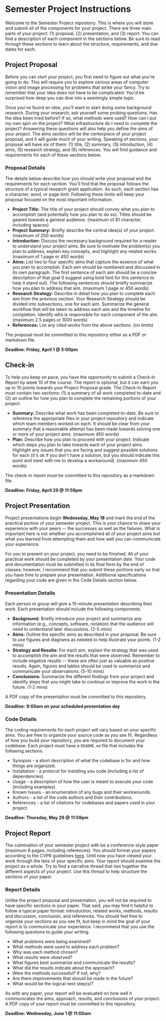 # Semester Project Instructions

Welcome to the Semester Project repository. This is where you will store and submit all of the components for your project. There are three main parts of your project: (1) proposal, (2) presentation, and (3) report. You can find a description of each component in the sections below. Be sure to read through these sections to learn about the structure, requirements, and due dates for each.

## Project Proposal

Before you can start your project, you first need to figure out what you're going to do. This will require you to explore various areas of computer vision and image processing for problems that strike your fancy. Try to remember that your idea does not have to be complicated. You'd be surprised how deep you can dive into a seemingly simple topic.

Once you've found an idea, you'll want to start doing some background research. During your research, ask yourself some probing questions. Has the idea been tried before? If so, what methods were used? How can I put my own spin on the project? What infrastructure do I need to complete the project? Answering these questions will also help you define the aims of your project. The aims section will be the centerpiece of your project proposal, and it will guide much of your writing. Speaking of sections, your proposal will have six of them: (1) title, (2) summary, (3) introduction, (4) aims, (5) research strategy, and (6) references. You will find guidance and requirements for each of these sections below.

### Proposal Details

The details below describe how you should write your proposal and the requirements for each section. You'll find that the proposal follows the structure of a typical research grant application. As such, each section has a character, word, or page limit. Following these limits will keep your proposal focused on the most important information.

- **Project Title:** The title of your project should convey what you plan to accomplish (and potentially how you plan to do so). Titles should be geared towards a general audience. (maximum of 81 character, including spaces)
- **Project Summary:** Briefly describe the central idea(s) of your project. (maximum of 250 words)
- **Introduction:** Discuss the necessary background required for a reader to understand your project aims. Be sure to motivate the problem(s) you plan to address, explain key concepts, and highlight any related works. (maximum of 1 page or 450 words)
- **Aims:** List two to four specific aims that capture the essence of what you plan to accomplish. Each aim should be numbered and discussed in its own paragraph. The first sentence of each aim should be a concise description of that goal (I suggest using bold font for this sentence to help it stand out). The following sentences should briefly summarize how you plan to address that aim. (maximum 1 page or 450 words)
- **Research Strategy:** Describe in detail how you plan to complete each aim from the previous section. Your Research Strategy should be divided into subsections, one for each aim. Summarize the general workflow that will be taken to address each aim and the timeline for completion. Identify who is responsible for each component of the aim. (maximum 2.5 pages or 1000 words)
- **References:** List any cited works from the above sections. (no limits)

The proposal must be committed to this repository either as a PDF or markdown file.

**Deadline: Friday, April 1 @ 5:00pm**

## Check-in

To help you keep on pace, you have the opportunity to submit a Check-In Report by week 10 of the course. The report is optional, but it can earn you up to 10 points towards your Project Proposal grade. The Check-In Report must contain two sections: (1) a summary of all work completed to-date and (2) an outline for how you plan to complete the remaining portions of your project.

- **Summary:** Describe what work has been completed to-date. Be sure to reference the appropriate files in your project repository and indicate which team members worked on each. It should be clear from your summary that a reasonable attempt has been made towards solving one or more of your project aims. (maximum 450 words)
- **Plan:** Describe how you plan to proceed with your project. Indicate which steps you plan to take towards each of your project aims. Highlight any issues that you are facing and suggest possible solutions for each (it's ok if you don't have a solution, but you should indicate this point and meet with me to develop a workaround). (maximum 450 words)

The check-in report must be committed to this repository as a markdown file.

**Deadline: Friday, April 29 @ 11:59pm**

## Project Presentation

Project presentations begin **Wednesday, May 18** and mark the end of the practical portion of your semester project. This is your chance to share your experience with your peers -- the successes as well as the failures. What is important here is not whether you accomplished all of your project aims but what you learned from attempting them and how well you can communicate your experience.

For you to present on your project, you need to be finished. All of your practical work should be completed by your presentation date. Your code and documentation must be submitted in its final form by the end of classes; however, I recommend that you submit these portions early so that you have time to prepare your presentation. Additional specifications regarding your code are given in the Code Details section below.

### Presentation Details

Each person or group will give a 15-minute presentation describing their work. Each presentation should include the following components.

- **Background:** Briefly introduce your project and summarize any information (e.g., concepts, software, notation) that the audience will need to understand later discussions. (2-5 mins)
- **Aims:** Outline the specific aims as described in your proposal. Be sure to use figures and diagrams as needed to help illustrate your points. (1-2 mins)
- **Strategy and Results:** For each aim, explain the strategy that was used to accomplish the aim and the results that were observed. Remember to include negative results -- these are often just as valuable as positive results. Again, figures and tables should be used to summarize and communicate your observations. (5-10 mins)
- **Conclusions:** Summarize the different findings from your project and identify steps that you might take to continue or improve the work in the future. (1-2 mins)

A PDF copy of the presentation must be committed to this repository.

**Deadline: 9:00am on your scheduled presentation day**

### Code Details

The coding requirements for each project will vary based on your specific aims. You are free to organize your source code as you see fit. Regardless of *how* you build your repository, you are required to document your codebase. Each project must have a `README.md` file that includes the following sections.

- Synopsis - a short description of what the codebase is for and how things are organized.
- Installation - a protocol for installing you code (including a list of dependencies).
- Usage - a description of how the user is meant to execute your code (including examples).
- Known Issues - an enumeration of any bugs and their workarounds.
- Authors - a list of the code authors and their contributions.
- References - a list of citations for codebases and papers used in your project.

**Deadline: Thursday, May 26 @ 11:59pm**

## Project Report

The culmination of your semester project with be a conference-style paper (maximum 8 pages, including references). You should format your papers according to the CVPR guidelines [here](https://cvpr2022.thecvf.com/sites/default/files/2021-08/ReviewTemplate.pdf). Until now you have viewed your work through the lens of your specific aims. Your report should examine the project as a whole. Try to find a narrative thread that ties together the different aspects of your project. Use this thread to help structure the sections of your paper.

### Report Details

Unlike the project proposal and presentation, you will not be required to have specific sections in your paper. That said, you may find it helpful to follow a typical paper format: introduction, related works, methods, results and discussion, conclusion, and references. You should feel free to organize your sections as you see fit, but keep in mind the goal of your report is to communicate your experience. I recommend that you use the following questions to guide your writing.

- What problems were being examined?
- What methods were used to address each problem?
- Why was each method chosen?
- What results were observed?
- What figures best summarize and communicate the results?
- What did the results indicate about the approach?
- Were the methods successful? If not, why?
- Are there improvements that should be made in the future?
- What would be the logical next step(s)?

As with any paper, your report will be evaluated on how well it communicates the aims, approach, results, and conclusions of your project. A PDF copy of your report must be committed to this repository.

**Deadline: Wednesday, June 1 @ 11:00am**
